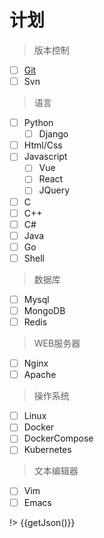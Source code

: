 # 计划

> 版本控制

- [ ] [Git](git/)
- [ ] Svn

> 语言

- [ ] Python
    - [ ] Django
- [ ] Html/Css
- [ ] Javascript
    - [ ] Vue
    - [ ] React
    - [ ] JQuery
- [ ] C
- [ ] C++
- [ ] C#
- [ ] Java
- [ ] Go
- [ ] Shell

> 数据库

- [ ] Mysql
- [ ] MongoDB
- [ ] Redis

> WEB服务器

- [ ] Nginx
- [ ] Apache

> 操作系统

- [ ] Linux
- [ ] Docker
- [ ] DockerCompose
- [ ] Kubernetes

> 文本编辑器

- [ ] Vim
- [ ] Emacs

!> {{getJson()}}